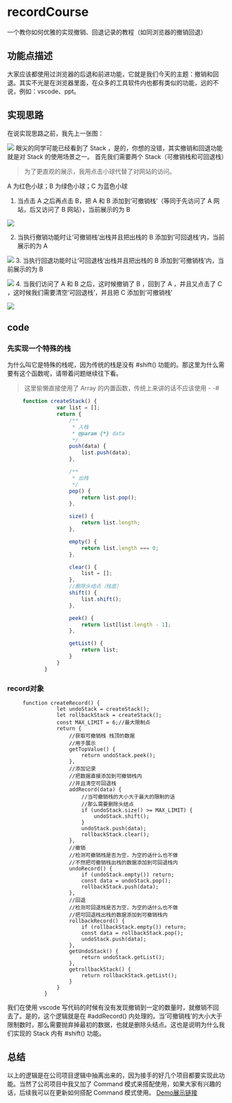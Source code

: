 # recordCourse
一个教你如何优雅的实现撤销、回退记录的教程（如同浏览器的撤销回退）
## 功能点描述
大家应该都使用过浏览器的后退和前进功能，它就是我们今天的主题：撤销和回退。其实不光是在浏览器里面，在众多的工具软件内也都有类似的功能，远的不说，例如：vscode、ppt。
## 实现思路
在说实现思路之前，我先上一张图：
    
![](https://user-gold-cdn.xitu.io/2018/12/22/167d537e28164f34?w=950&h=630&f=png&s=118431)
眼尖的同学可能已经看到了 Stack ，是的，你想的没错，其实撤销和回退功能就是对 Stack 的使用场景之一。
首先我们需要两个 Stack（可撤销栈和可回退栈）

>为了更直观的展示，我用点击小球代替了对网站的访问。

A 为红色小球；B 为绿色小球；C 为蓝色小球

 1. 当点击 A 之后再点击 B，把 A 和 B  添加到‘可撤销栈’（等同于先访问了 A 网站，后又访问了 B 网站），当前展示的为 B


![](https://user-gold-cdn.xitu.io/2018/12/22/167d55afe78970eb?w=299&h=889&f=png&s=16018)

 2. 当执行撤销功能时让‘可撤销栈’出栈并且把出栈的 B 添加到‘可回退栈’内，当前展示的为 A
 

![](https://user-gold-cdn.xitu.io/2018/12/22/167d556b8624e4ae?w=299&h=893&f=png&s=15632)
 3. 当执行回退功能时让‘可回退栈’出栈并且把出栈的 B 添加到‘可撤销栈’内，当前展示的为 B
 
![](https://user-gold-cdn.xitu.io/2018/12/22/167d55d8b034c0ff?w=299&h=889&f=png&s=16018)
 4. 当我们访问了 A 和 B 之后，这时候撤销了 B ，回到了 A ，并且又点击了 C ，这时候我们需要清空‘可回退栈’，并且把 C 添加到‘可撤销栈’
 
![](https://user-gold-cdn.xitu.io/2018/12/22/167d56221d7cae4c?w=299&h=890&f=png&s=15994)
## code
### 先实现一个特殊的栈

为什么叫它是特殊的栈呢，因为传统的栈是没有 #shift() 功能的。那这里为什么需要有这个函数呢，请带着问题继续往下看。
> 这里偷懒直接使用了 Array 的内置函数，传统上来讲的话不应该使用 - -#
```js
     function createStack() {
                var list = [];
                return {
                    /**
                     * 入栈
                     * @param {*} data
                     */
                    push(data) {
                        list.push(data);
                    },

                    /**
                     * 出栈
                     */
                    pop() {
                        return list.pop();
                    },

                    size() {
                        return list.length;
                    },

                    empty() {
                        return list.length === 0;
                    },

                    clear() {
                        list = [];
                    },
                    //删除头结点（栈底）
                    shift() {
                        list.shift();
                    },

                    peek() {
                        return list[list.length - 1];
                    },

                    getList() {
                        return list;
                    }
                }
            }
```
### record对象
```
     function createRecord() {
                let undoStack = createStack();
                let rollbackStack = createStack();
                const MAX_LIMIT = 6;//最大限制点
                return {
                    //获取可撤销栈 栈顶的数据
                    //用于展示
                    getTopValue() {
                        return undoStack.peek();
                    },
                    //添加记录
                    //把数据直接添加到可撤销栈内
                    //并且清空可回退栈
                    addRecord(data) {
                        //当可撤销栈的大小大于最大的限制的话
                        //那么需要删除头结点
                        if (undoStack.size() >= MAX_LIMIT) {
                            undoStack.shift();
                        }
                        undoStack.push(data);
                        rollbackStack.clear();
                    },
                    //撤销
                    //检测可撤销栈是否为空，为空的话什么也不做
                    //不然把可撤销栈出栈的数据添加到可回退栈内
                    undoRecord() {
                        if (undoStack.empty()) return;
                        const data = undoStack.pop();
                        rollbackStack.push(data);
                    },
                    //回退
                    //检测可回退栈是否为空，为空的话什么也不做
                    //把可回退栈出栈的数据添加到可撤销栈内
                    rollbackRecord() {
                        if (rollbackStack.empty()) return;
                        const data = rollbackStack.pop();
                        undoStack.push(data);
                    },
                    getUndoStack() {
                        return undoStack.getList();
                    },
                    getrollbackStack() {
                        return rollbackStack.getList();
                    }
                }
            }
```
我们在使用 vscode 写代码的时候有没有发现撤销到一定的数量时，就撤销不回去了。是的，这个逻辑就是在 #addRecord() 内处理的。当‘可撤销栈’的大小大于限制数时，那么需要抛弃掉最初的数据，也就是删除头结点。这也是说明为什么我们实现的 Stack 内有 #shift() 功能。
## 总结
以上的逻辑是在公司项目逻辑中抽离出来的，因为接手的好几个项目都要实现此功能。当然了公司项目中我又加了 Command 模式来搭配使用，如果大家有兴趣的话，后续我可以在更新如何搭配 Command 模式使用。
[Demo展示链接](https://cuixiaorui.github.io/recordCourse)
